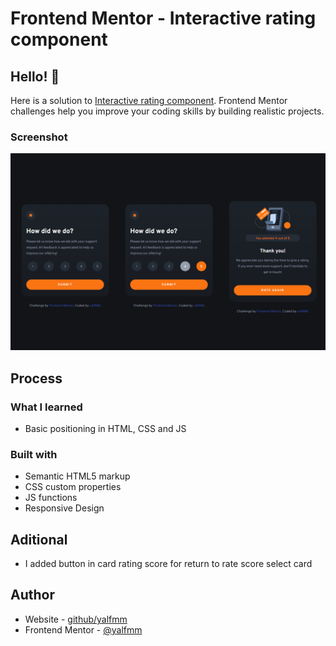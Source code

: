 # Frontend Mentor - Interactive rating component

## Hello! 👋

Here is a solution to [Interactive rating component](https://www.frontendmentor.io/challenges/interactive-rating-component-koxpeBUmI). Frontend Mentor challenges help you improve your coding skills by building realistic projects. 

### Screenshot

![](./thumb.png)

## Process

### What I learned

- Basic positioning in HTML, CSS and JS

### Built with

- Semantic HTML5 markup
- CSS custom properties
- JS functions
- Responsive Design

## Aditional

- I added button in card rating score for return to rate score select card

## Author

- Website - [github/yalfmm](https://github.com/yalfmm)
- Frontend Mentor - [@yalfmm](https://www.frontendmentor.io/profile/yalfmm)